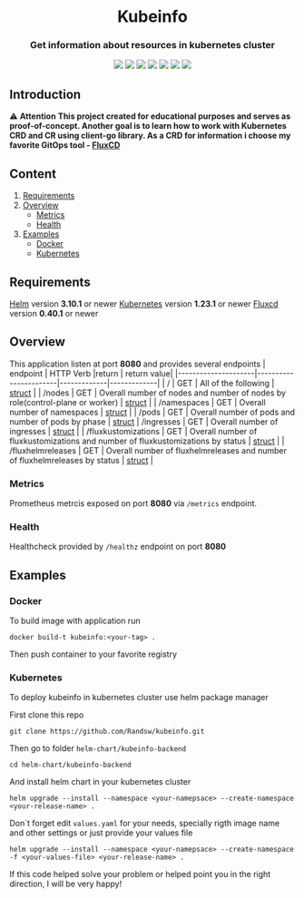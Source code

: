 <h1 align="center" style="border-bottom: none;">Kubeinfo</h1>
<h3 align="center">Get information about resources in kubernetes cluster</h3>
</p>
<p align="center">
<a href="" alt="GoVersion">
        <img src="https://img.shields.io/github/go-mod/go-version/randsw/kubeinfo" /></a>
<a href="" alt="Release">
        <img src="https://img.shields.io/github/v/release/randsw/kubeinfo" /></a>
<a href="" alt="LastTag">
        <img src="https://img.shields.io/github/v/tag/randsw/kubeinfo" /></a>
<a href="" alt="LastCommit">
        <img src="https://img.shields.io/github/last-commit/randsw/kubeinfo" /></a>
<a href="" alt="Build">
        <img src="https://img.shields.io/github/actions/workflow/status/randsw/kubeinfo/build.yaml" /></a>
<a href="" alt="Build">
        <img src="https://img.shields.io/github/actions/workflow/status/randsw/kubeinfo/test_release.yaml?label=tests" /></a>
<a href="" alt="Build">
        <img src="https://img.shields.io/github/actions/workflow/status/randsw/kubeinfo/helm-chart-test.yaml?label=helm-chart-test" /></a></p>

## Introduction

:warning: **Attention**
**This project created for educational purposes and serves as proof-of-concept. Another goal is to learn how to work with Kubernetes CRD and CR using client-go library. As a CRD for information i choose my favorite GitOps tool - [FluxCD](https://fluxcd.io/)**

## Content

1. [Requirements](#requirements)
2. [Overview](#overview)
   * [Metrics](#metrics)
   * [Health](#health)
3. [Examples](#examples)
   * [Docker](#docker)
   * [Kubernetes](#kubernetes)

## Requirements

[Helm](https://helm.sh/docs/intro/install/) version **3.10.1** or newer
[Kubernetes](https://kubernetes.io) version **1.23.1** or newer
[Fluxcd](https://fluxcd.io/) version **0.40.1** or newer

## Overview

This application listen at port **8080** and provides several endpoints
| endpoint            | HTTP Verb             |return       | return value|
|---------------------|-----------------------|-------------|-------------|
| /                   | GET                   | All of the following | [struct](https://github.com/Randsw/kubeinfo/blob/e27d51c9f40db18d2ad56718052483812042f68d/KubeApiResponseStruct/kubeapiresponsestruct.go#L53-L60) |
| /nodes              | GET                   | Overall number of nodes and number of nodes by role(control-plane or worker) | [struct](https://github.com/Randsw/kubeinfo/blob/e27d51c9f40db18d2ad56718052483812042f68d/KubeApiResponseStruct/kubeapiresponsestruct.go#L10-L16) |
| /namespaces         | GET                   | Overall number of namespaces | [struct](https://github.com/Randsw/kubeinfo/blob/e27d51c9f40db18d2ad56718052483812042f68d/KubeApiResponseStruct/kubeapiresponsestruct.go#L18-L20) |
| /pods               | GET                   | Overall number of pods and number of pods by phase | [struct](https://github.com/Randsw/kubeinfo/blob/e27d51c9f40db18d2ad56718052483812042f68d/KubeApiResponseStruct/kubeapiresponsestruct.go#L22-L25)
| /ingresses          | GET                   | Overall number of ingresses | [struct](https://github.com/Randsw/kubeinfo/blob/e27d51c9f40db18d2ad56718052483812042f68d/KubeApiResponseStruct/kubeapiresponsestruct.go#L27-L29) |
| /fluxkustomizations | GET                   | Overall number of fluxkustomizations and number of fluxkustomizations by status | [struct](https://github.com/Randsw/kubeinfo/blob/e27d51c9f40db18d2ad56718052483812042f68d/KubeApiResponseStruct/kubeapiresponsestruct.go#L37-L40) |
| /fluxhelmreleases   | GET                   | Overall number of fluxhelmreleases and number of fluxhelmreleases by status | [struct](https://github.com/Randsw/kubeinfo/blob/e27d51c9f40db18d2ad56718052483812042f68d/KubeApiResponseStruct/kubeapiresponsestruct.go#L48-L51) |

### Metrics

Prometheus metrcis exposed on port **8080** via `/metrics` endpoint.

### Health

Healthcheck provided by `/healthz` endpoint on port **8080**

## Examples

### Docker

To build image with application run

`docker build-t kubeinfo:<your-tag> .`

Then push container to your favorite registry

### Kubernetes

To deploy kubeinfo in kubernetes cluster use helm package manager

First clone this repo

`git clone https://github.com/Randsw/kubeinfo.git`

Then go to folder `helm-chart/kubeinfo-backend`

`cd helm-chart/kubeinfo-backend`

And install helm chart in your kubernetes cluster

`helm upgrade --install --namespace <your-namepsace> --create-namespace <your-release-name> .`

Don\`t forget edit `values.yaml` for your needs, specially rigth image name and other settings or just provide your values file

`helm upgrade --install --namespace <your-namepsace> --create-namespace -f <your-values-file> <your-release-name> .`

If this code helped solve your problem or helped point you in the right direction, I will be very happy!
